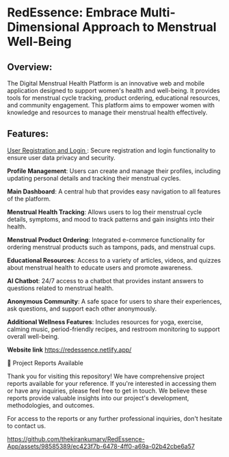 # RedEssence: Embrace Multi-Dimensional Approach to Menstrual Well-Being

## Overview:

The Digital Menstrual Health Platform is an innovative web and mobile application designed to support women's health and well-being. It provides tools for menstrual cycle tracking, product ordering, educational resources, and community engagement. This platform aims to empower women with knowledge and resources to manage their menstrual health effectively.

## Features:

<u> User Registration and Login </u>: Secure registration and login functionality to ensure user data privacy and security.

**Profile Management**: Users can create and manage their profiles, including updating personal details and tracking their menstrual cycles.

**Main Dashboard**: A central hub that provides easy navigation to all features of the platform.

**Menstrual Health Tracking**: Allows users to log their menstrual cycle details, symptoms, and mood to track patterns and gain insights into their health.

**Menstrual Product Ordering**: Integrated e-commerce functionality for ordering menstrual products such as tampons, pads, and menstrual cups.

**Educational Resources**: Access to a variety of articles, videos, and quizzes about menstrual health to educate users and promote awareness.

**AI Chatbot**: 24/7 access to a chatbot that provides instant answers to questions related to menstrual health.

**Anonymous Community**: A safe space for users to share their experiences, ask questions, and support each other anonymously.

**Additional Wellness Features**: Includes resources for yoga, exercise, calming music, period-friendly recipes, and restroom monitoring to support overall well-being.


**Website link** https://redessence.netlify.app/


📝 Project Reports Available

Thank you for visiting this repository! We have comprehensive project reports available for your reference. If you're interested in accessing them or have any inquiries, please feel free to get in touch. We believe these reports provide valuable insights into our project's development, methodologies, and outcomes.

For access to the reports or any further professional inquiries, don't hesitate to contact us.

https://github.com/thekirankumarv/RedEssence-App/assets/98585389/ec423f7b-6478-4ff0-a69a-02b42cbe6a57
